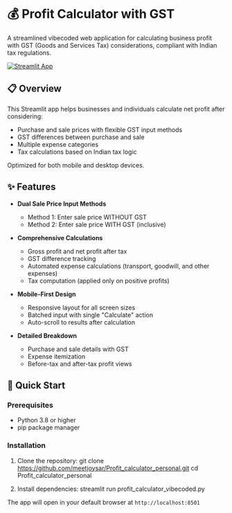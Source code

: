 # 💰 Profit Calculator with GST

A streamlined vibecoded web application for calculating business profit with GST (Goods and Services Tax) considerations, compliant with Indian tax regulations.

[![Streamlit App](https://static.streamlit.io/badges/streamlit_badge_black_white.svg)](https://share.streamlit.io)

## 📋 Overview

This Streamlit app helps businesses and individuals calculate net profit after considering:
- Purchase and sale prices with flexible GST input methods
- GST differences between purchase and sale
- Multiple expense categories
- Tax calculations based on Indian tax logic

Optimized for both mobile and desktop devices.

## ✨ Features

- **Dual Sale Price Input Methods**
  - Method 1: Enter sale price WITHOUT GST
  - Method 2: Enter sale price WITH GST (inclusive)

- **Comprehensive Calculations**
  - Gross profit and net profit after tax
  - GST difference tracking
  - Automated expense calculations (transport, goodwill, and other expenses)
  - Tax computation (applied only on positive profits)

- **Mobile-First Design**
  - Responsive layout for all screen sizes
  - Batched input with single "Calculate" action
  - Auto-scroll to results after calculation

- **Detailed Breakdown**
  - Purchase and sale details with GST
  - Expense itemization
  - Before-tax and after-tax profit views

## 🚀 Quick Start

### Prerequisites

- Python 3.8 or higher
- pip package manager

### Installation

1. Clone the repository:
  git clone https://github.com/meetjoysar/Profit_calculator_personal.git
  cd Profit_calculator_personal

2. Install dependencies:
  streamlit run profit_calculator_vibecoded.py

The app will open in your default browser at `http://localhost:8501`